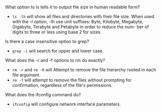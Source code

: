 What option to ls tells it to output file size in human readable form?

 - `ls -lh` will show all files and directories with their file size. When used with the -l option, -lh use unit suffixes: Byte, Kilobyte,
                                       Megabyte, Gigabyte, Terabyte and Petabyte in order to reduce the num-
                                                                                   ber of digits to three or less using base 2 for sizes.

Is there a case insensitive option to grep?

 - `grep -i` will search for upper and lower case.

What does the -r and -f options to rm do exactly?

 - `rm -r` and `rm -R` will Attempt to remove the file hierarchy rooted in each file argument.
 - `rm -f` will attempt to remove the files without prompting for confirmation, regardless of the file's permissions.

What does the ifconfig command do?

 - `ifconfig` will configure network interface parameters.

